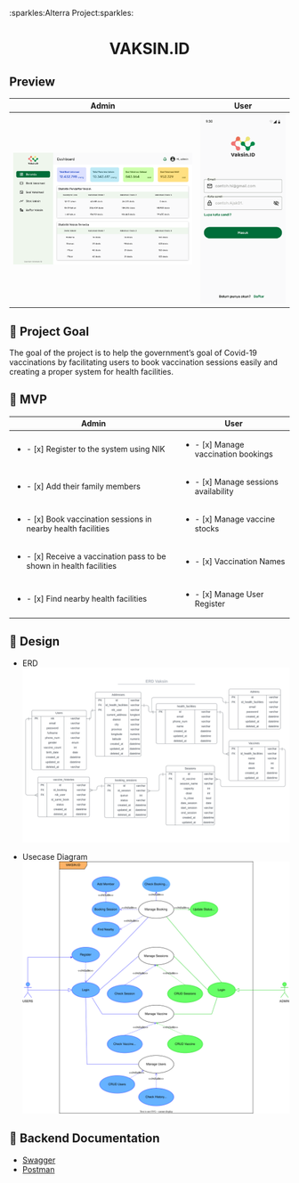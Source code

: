 <p align="left">:sparkles:Alterra Project:sparkles:</p>

<h1 align="center">VAKSIN.ID</h1>

## Preview
| Admin | User |
| ----------- | ----------- |
| <img src="assets/Dashboard.svg" alt="preview admin">| <img src="assets/Login-Mobile.svg" alt="preview user"> |

## 🎯 Project Goal
The goal of the project is to help the government’s goal of Covid-19 vaccinations by facilitating users to book vaccination sessions easily and creating a proper system for health facilities.

## 🚩 MVP
| Admin | User |
| ----------- | ----------- |
| <ul><li>- [x] Register to the system using NIK</li>| <ul><li>- [x] Manage vaccination bookings</li> |
| <ul><li>- [x] Add their family members</li>| <ul><li>- [x] Manage sessions availability</li> |
| <ul><li>- [x] Book vaccination sessions in nearby health facilities</li>| <ul><li>- [x] Manage vaccine stocks</li> |
| <ul><li>- [x] Receive a vaccination pass to be shown in health facilities</li>| <ul><li>- [x] Vaccination Names</li> |
| <ul><li>- [x] Find nearby health facilities </li>| <ul><li>- [x] Manage User Register</li> |

## 🎨 Design
* ERD <img src="assets/ERD.svg" alt="ERD-Vaccine-Booking-Team-12-Alttera">

* Usecase Diagram <img src="assets/Use-Case.svg" alt="Usecase-Vaccine-Booking-Team-12-Alttera">
  
## 📑 Backend Documentation
* [Swagger](https://app.swaggerhub.com/apis-docs/MAULANAGALIH3496_1/VAKSIN.ID/1.0..3)
* [Postman](https://documenter.getpostman.com/view/19210761/2s8YzWT26m)
